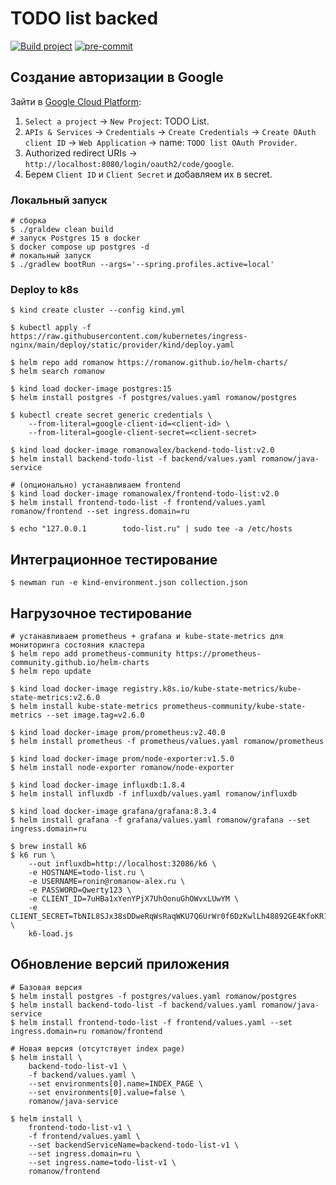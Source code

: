 # TODO list backed

[![Build project](https://github.com/Romanow/backend-todo-list/actions/workflows/build.yml/badge.svg?branch=master)](https://github.com/Romanow/backend-todo-list/actions/workflows/build.yml)
[![pre-commit](https://img.shields.io/badge/pre--commit-enabled-brightgreen?logo=pre-commit)](https://github.com/pre-commit/pre-commit)

## Создание авторизации в Google

Зайти в [Google Cloud Platform](https://console.cloud.google.com/):

1. `Select a project` -> `New Project`: TODO List.
2. `APIs & Services` -> `Credentials` -> `Create Credentials` -> `Create OAuth client ID` -> `Web Application` ->
   name: `TODO list OAuth Provider`.
3. Authorized redirect URIs -> `http://localhost:8080/login/oauth2/code/google`.
4. Берем `Client ID` и `Client Secret` и добавляем их в secret.

### Локальный запуск

```shell
# сборка
$ ./graldew clean build
# запуск Postgres 15 в docker
$ docker compose up postgres -d
# локальный запуск
$ ./gradlew bootRun --args='--spring.profiles.active=local'
```

### Deploy to k8s

```shell
$ kind create cluster --config kind.yml

$ kubectl apply -f https://raw.githubusercontent.com/kubernetes/ingress-nginx/main/deploy/static/provider/kind/deploy.yaml

$ helm repo add romanow https://romanow.github.io/helm-charts/
$ helm search romanow

$ kind load docker-image postgres:15
$ helm install postgres -f postgres/values.yaml romanow/postgres

$ kubectl create secret generic credentials \
    --from-literal=google-client-id=<client-id> \
    --from-literal=google-client-secret=<client-secret>

$ kind load docker-image romanowalex/backend-todo-list:v2.0
$ helm install backend-todo-list -f backend/values.yaml romanow/java-service

# (опционально) устанавливаем frontend
$ kind load docker-image romanowalex/frontend-todo-list:v2.0
$ helm install frontend-todo-list -f frontend/values.yaml romanow/frontend --set ingress.domain=ru

$ echo "127.0.0.1        todo-list.ru" | sudo tee -a /etc/hosts
```

## Интеграционное тестирование

```shell
$ newman run -e kind-environment.json collection.json
```

## Нагрузочное тестирование

```shell
# устанавливаем prometheus + grafana и kube-state-metrics для мониторинга состояния кластера
$ helm repo add prometheus-community https://prometheus-community.github.io/helm-charts
$ helm repo update

$ kind load docker-image registry.k8s.io/kube-state-metrics/kube-state-metrics:v2.6.0
$ helm install kube-state-metrics prometheus-community/kube-state-metrics --set image.tag=v2.6.0

$ kind load docker-image prom/prometheus:v2.40.0
$ helm install prometheus -f prometheus/values.yaml romanow/prometheus

$ kind load docker-image prom/node-exporter:v1.5.0
$ helm install node-exporter romanow/node-exporter

$ kind load docker-image influxdb:1.8.4
$ helm install influxdb -f influxdb/values.yaml romanow/influxdb

$ kind load docker-image grafana/grafana:8.3.4
$ helm install grafana -f grafana/values.yaml romanow/grafana --set ingress.domain=ru

$ brew install k6
$ k6 run \
    --out influxdb=http://localhost:32086/k6 \
    -e HOSTNAME=todo-list.ru \
    -e USERNAME=ronin@romanow-alex.ru \
    -e PASSWORD=Qwerty123 \
    -e CLIENT_ID=7uHBa1xYenYPjX7UhOonuGhOWvxLUwYM \
    -e CLIENT_SECRET=TbNIL8SJx38sDDweRqWsRaqWKU7Q6UrWr0f6DzKwlLh48892GE4KfoKR1cfIe87e \
    k6-load.js
```

## Обновление версий приложения

```shell
# Базовая версия
$ helm install postgres -f postgres/values.yaml romanow/postgres
$ helm install backend-todo-list -f backend/values.yaml romanow/java-service
$ helm install frontend-todo-list -f frontend/values.yaml --set ingress.domain=ru romanow/frontend

# Новая версия (отсутствует index page)
$ helm install \
    backend-todo-list-v1 \
    -f backend/values.yaml \
    --set environments[0].name=INDEX_PAGE \
    --set environments[0].value=false \
    romanow/java-service

$ helm install \
    frontend-todo-list-v1 \
    -f frontend/values.yaml \
    --set backendServiceName=backend-todo-list-v1 \
    --set ingress.domain=ru \
    --set ingress.name=todo-list-v1 \
    romanow/frontend
```
